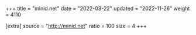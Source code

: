 +++
title = "minid.net"
date = "2022-03-22"
updated = "2022-11-26"
weight = 4110

[extra]
source = "http://minid.net"
ratio = 100
size = 4
+++
